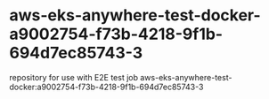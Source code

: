 # aws-eks-anywhere-test-docker-a9002754-f73b-4218-9f1b-694d7ec85743-3
repository for use with E2E test job aws-eks-anywhere-test-docker:a9002754-f73b-4218-9f1b-694d7ec85743-3
